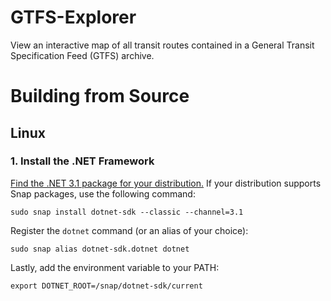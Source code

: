 # GTFS-Explorer
View an interactive map of all transit routes contained in a General Transit Specification Feed (GTFS) archive.

# Building from Source
## Linux
### 1. Install the .NET Framework

[Find the .NET 3.1 package for your distribution.](https://docs.microsoft.com/en-us/dotnet/core/install/linux)
If your distribution supports Snap packages, use the following command:

`sudo snap install dotnet-sdk --classic --channel=3.1`

Register the `dotnet` command (or an alias of your choice):

`sudo snap alias dotnet-sdk.dotnet dotnet`

Lastly, add the environment variable to your PATH:

`export DOTNET_ROOT=/snap/dotnet-sdk/current`
